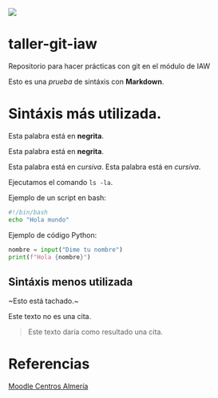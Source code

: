 [![](https://images.musement.com/cover/0003/11/almeria-xxl-jpg_header-210408.jpeg?w=1200&h=630&q=95&fit=crop)](https://educacionadistancia.juntadeandalucia.es/centros/almeria/my/)

# taller-git-iaw

Repositorio para hacer prácticas con git en el módulo de IAW

Esto es una *prueba* de sintáxis con **Markdown**.

 # Sintáxis más utilizada.
 
 Esta palabra está en **negrita**.
 
 Esta palabra está en __negrita__.
 
 Esta palabra está en *cursiva*.
 Esta palabra está en _cursiva_.
 
 Ejecutamos el comando `ls -la`.
 
 Ejemplo de un script en bash:
 
 ```bash
 #!/bin/bash
 echo "Hola mundo"
 ```
 
 Ejemplo de código Python:
 ```python
 nombre = input("Dime tu nombre")
 print(f"Hola {nombre}")
 ```
  
 ## Sintáxis menos utilizada
 
 ~Esto está tachado.~
 
 Este texto no es una cita.
 
 >Este texto daría como resultado una cita.
 
 # Referencias
 
 [Moodle Centros Almería](https://educacionadistancia.juntadeandalucia.es/centros/almeria/my/)
